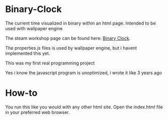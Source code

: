 # Binary-Clock
The current time visualized in binary within an html page. Intended to be used with wallpaper engine

The steam workshop page can be found here: [Binary Clock](https://steamcommunity.com/sharedfiles/filedetails/?id=2189068436).

The properties.js files is used by wallpaper engine, but i havent implemented this yet.

This was my first real programming project

Yes i know the javascript program is unoptimized, i wrote it like 3 years ago

# How-to
You run this like you would with any other html site. Open the index.html file in your preferred web browser.
